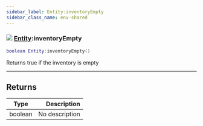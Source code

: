```yaml
---
sidebar_label: Entity:inventoryEmpty
sidebar_class_name: env-shared
---
```


### ![](/img/wiki/shared.png) [Entity](../entity/README.md):inventoryEmpty

```lua
boolean Entity:inventoryEmpty()
```

Returns true if the inventory is empty<br/>

-----------------
## Returns

| Type   | Description |
| ------ | ----------: |
| boolean | No description |

